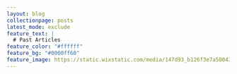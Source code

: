 ```yaml
---
layout: blog
collectionpage: posts
latest_mode: exclude
feature_text: |
  # Past Articles
feature_color: "#ffffff"
feature_bg: "#0000ff60"
feature_image: https://static.wixstatic.com/media/147d93_b126f3e7a500436ba541dab31b177851~mv2.jpg/v1/fill/w_1200,h_675,al_c,q_90/147d93_b126f3e7a500436ba541dab31b177851~mv2.webp
---
```

